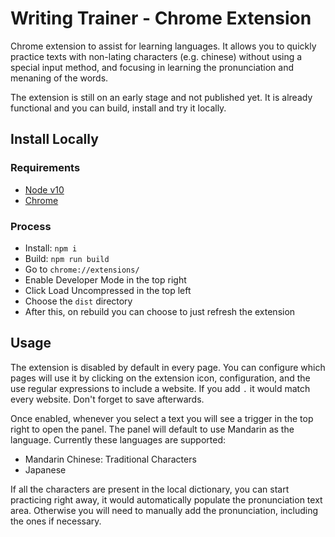# Writing Trainer - Chrome Extension

Chrome extension to assist for learning languages. It allows you to quickly
practice texts with non-lating characters (e.g. chinese) without using a
special input method, and focusing in learning the pronunciation and menaning
of the words.

The extension is still on an early stage and not published yet. It is already
functional and you can build, install and try it locally.

## Install Locally

### Requirements

- [Node v10](https://nodejs.org/en/)
- [Chrome](https://www.google.com/chrome/)

### Process

- Install: `npm i`
- Build: `npm run build`
- Go to `chrome://extensions/`
- Enable Developer Mode in the top right
- Click Load Uncompressed in the top left
- Choose the `dist` directory
- After this, on rebuild you can choose to just refresh the extension

## Usage

The extension is disabled by default in every page. You can configure which
pages will use it by clicking on the extension icon, configuration, and the use
regular expressions to include a website. If you add `.` it would match every
website. Don't forget to save afterwards.

Once enabled, whenever you select a text you will see a trigger in the top
right to open the panel. The panel will default to use Mandarin as the
language. Currently these languages are supported:

- Mandarin Chinese: Traditional Characters
- Japanese

If all the characters are present in the local dictionary, you can start
practicing right away, it would automatically populate the pronunciation text
area. Otherwise you will need to manually add the pronunciation, including the
ones if necessary.
